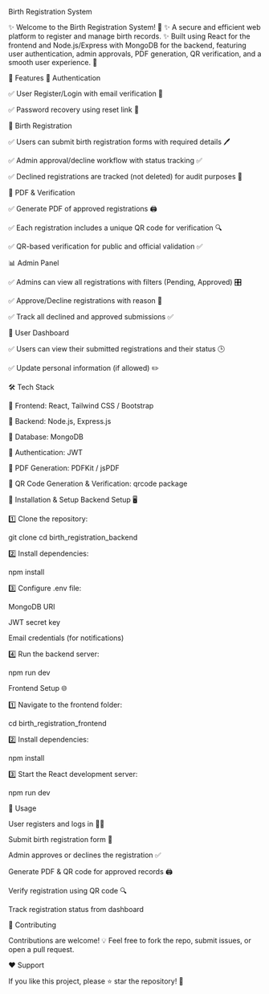 Birth Registration System


✨ Welcome to the Birth Registration System! 🍼
✨ A secure and efficient web platform to register and manage birth records.
✨ Built using React for the frontend and Node.js/Express with MongoDB for the backend, featuring user authentication, admin approvals, PDF generation, QR verification, and a smooth user experience. 🚀

🌟 Features
🔐 Authentication

✅ User Register/Login with email verification 📧

✅ Password recovery using reset link 🔄

📝 Birth Registration

✅ Users can submit birth registration forms with required details 🖊️

✅ Admin approval/decline workflow with status tracking ✅

✅ Declined registrations are tracked (not deleted) for audit purposes 📜

📄 PDF & Verification

✅ Generate PDF of approved registrations 🖨️

✅ Each registration includes a unique QR code for verification 🔍

✅ QR-based verification for public and official validation ✅

📊 Admin Panel

✅ Admins can view all registrations with filters (Pending, Approved) 🎛️

✅ Approve/Decline registrations with reason 📝

✅ Track all declined and approved submissions ✅

📌 User Dashboard

✅ Users can view their submitted registrations and their status 🕒

✅ Update personal information (if allowed) ✏️

🛠️ Tech Stack

🔹 Frontend: React, Tailwind CSS / Bootstrap

🔹 Backend: Node.js, Express.js

🔹 Database: MongoDB

🔹 Authentication: JWT

🔹 PDF Generation: PDFKit / jsPDF

🔹 QR Code Generation & Verification: qrcode package

🔧 Installation & Setup
Backend Setup 🖥️

1️⃣ Clone the repository:

git clone <repository-url>
cd birth_registration_backend


2️⃣ Install dependencies:

npm install


3️⃣ Configure .env file:

MongoDB URI

JWT secret key

Email credentials (for notifications)

4️⃣ Run the backend server:

npm run dev

Frontend Setup 🌐

1️⃣ Navigate to the frontend folder:

cd birth_registration_frontend


2️⃣ Install dependencies:

npm install


3️⃣ Start the React development server:

npm run dev

🚀 Usage

User registers and logs in 🧑‍💻

Submit birth registration form 📝

Admin approves or declines the registration ✅

Generate PDF & QR code for approved records 🖨️

Verify registration using QR code 🔍

Track registration status from dashboard 


🤝 Contributing

Contributions are welcome! 💡
Feel free to fork the repo, submit issues, or open a pull request.

❤️ Support

If you like this project, please ⭐ star the repository! 🌟
